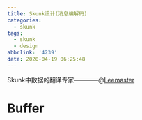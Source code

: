 ```yaml
---
title: Skunk设计(消息编解码)
categories:
  - skunk
tags:
  - skunk
  - design
abbrlink: '4239'
date: 2020-04-19 06:25:48
---
```


Skunk中数据的翻译专家————@[Leemaster](https://www.github.com/leemaster)

<!--more-->

# Buffer 

